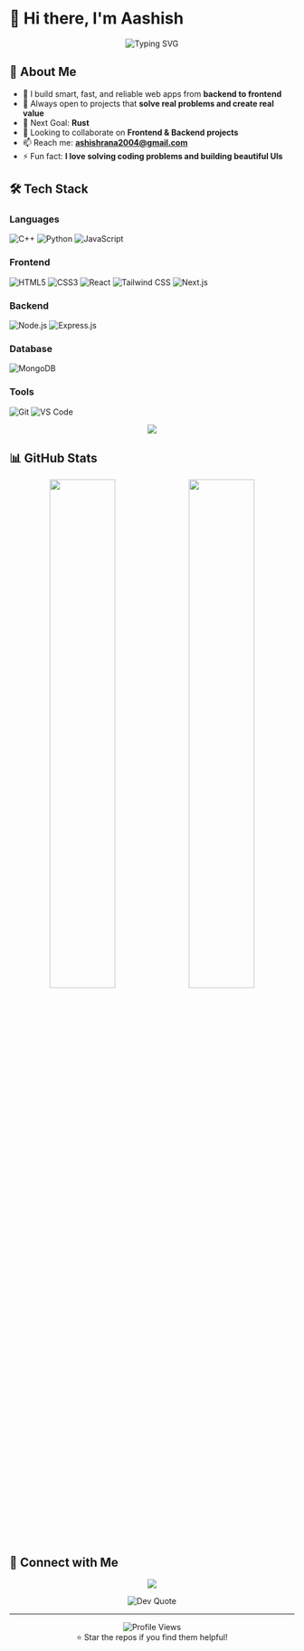 # 👋 Hi there, I'm Aashish

<div align="center">
  <img src="https://readme-typing-svg.herokuapp.com?font=Fira+Code&pause=1000&color=2E9EF7&center=true&vCenter=true&width=435&lines=Full+Stack+Developer;DSA-Focused+Coder;Always+learning+new+things" alt="Typing SVG" />
</div>

## 🚀 About Me
- 🔭 I build smart, fast, and reliable web apps from **backend to frontend**
- 🌱 Always open to projects that **solve real problems and create real value**
- 🎯 Next Goal: **Rust**
- 👯 Looking to collaborate on **Frontend & Backend projects**
- 📫 Reach me: **[ashishrana2004@gmail.com](mailto:ashishrana2004@gmail.com)**
- ⚡ Fun fact: **I love solving coding problems and building beautiful UIs**

## 🛠️ Tech Stack

### Languages
![C++](https://img.shields.io/badge/C++-00599C?style=for-the-badge&logo=c%2B%2B&logoColor=white)
![Python](https://img.shields.io/badge/Python-3776AB?style=for-the-badge&logo=python&logoColor=white)
![JavaScript](https://img.shields.io/badge/JavaScript-F7DF1E?style=for-the-badge&logo=javascript&logoColor=black)

### Frontend
![HTML5](https://img.shields.io/badge/HTML5-E34F26?style=for-the-badge&logo=html5&logoColor=white)
![CSS3](https://img.shields.io/badge/CSS3-1572B6?style=for-the-badge&logo=css3&logoColor=white)
![React](https://img.shields.io/badge/React-20232A?style=for-the-badge&logo=react&logoColor=61DAFB)
![Tailwind CSS](https://img.shields.io/badge/Tailwind_CSS-38B2AC?style=for-the-badge&logo=tailwind-css&logoColor=white)
![Next.js](https://img.shields.io/badge/Next.js-000000?style=for-the-badge&logo=next.js&logoColor=white)

### Backend
![Node.js](https://img.shields.io/badge/Node.js-339933?style=for-the-badge&logo=nodedotjs&logoColor=white)
![Express.js](https://img.shields.io/badge/Express.js-404D59?style=for-the-badge&logo=express&logoColor=white)

### Database
![MongoDB](https://img.shields.io/badge/MongoDB-4DB33D?style=for-the-badge&logo=mongodb&logoColor=white)

### Tools
![Git](https://img.shields.io/badge/Git-F05032?style=for-the-badge&logo=git&logoColor=white)
![VS Code](https://img.shields.io/badge/VS_Code-007ACC?style=for-the-badge&logo=visual-studio-code&logoColor=white)

<p align="center">
  <img src="https://skillicons.dev/icons?i=js,ts,react,nodejs,express,mongodb,cpp,python,git,vscode&theme=dark" />
</p>

## 📊 GitHub Stats

<div align="center">
  <img src="https://github-readme-stats.vercel.app/api?username=ashishxdev&show_icons=true&hide_border=true&theme=react&count_private=true" width="48%" />
  <img src="https://github-readme-stats.vercel.app/api/top-langs/?username=ashishxdev&layout=compact&hide_border=true&theme=react" width="48%" />
</div>

## 🤝 Connect with Me

<p align="center">
  <a href="https://linkedin.com/in/ashishranatech" target="_blank">
    <img src="https://img.shields.io/badge/-LinkedIn-0A66C2?style=for-the-badge&logo=linkedin&logoColor=white" />
  </a>
<!--   <a href="https://x.com/life" target="_blank">
    <img src="https://img.shields.io/badge/-Twitter-1DA1F2?style=for-the-badge&logo=twitter&logoColor=white" />
  </a> -->
</p>

<div align="center">
  <img src="https://quotes-github-readme.vercel.app/api?type=horizontal&theme=radical" alt="Dev Quote" />
</div>

---

<div align="center">
  <img src="https://komarev.com/ghpvc/?username=ashishxdev&label=Profile%20views&color=0e75b6&style=flat" alt="Profile Views" />
</div>

<div align="center">
  ⭐ Star the repos if you find them helpful!
</div>

